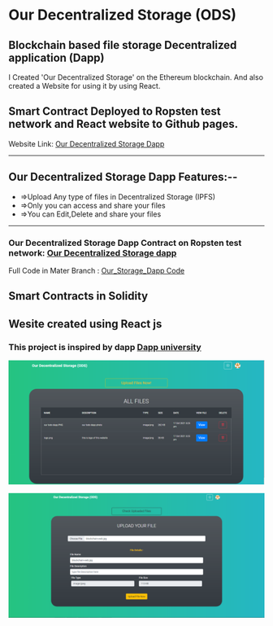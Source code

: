 # Our Decentralized Storage (ODS)
## Blockchain based file storage Decentralized application (Dapp)

I Created 'Our Decentralized Storage' on the Ethereum blockchain. And also created a Website for using it by using React.

## Smart Contract Deployed to **Ropsten test network** and React website to Github pages.

Website Link: [Our Decentralized Storage Dapp](https://abhithory.github.io/Our_Storage_Dapp/ "Our Decentralized Storage Dapp")

---------------------------
## Our Decentralized Storage Dapp Features:--
- =>Upload Any type of files in Decentralized Storage (IPFS)
- =>Only you can access and share your files 
- =>You can Edit,Delete and share your files

-----------------------------

### Our Decentralized Storage Dapp Contract on Ropsten test network: [Our Decentralized Storage dapp](https://ropsten.etherscan.io/address/0xe54e497e3d8fe73972b42356f7B4B6e91936EbE0 "Our Decentralized Storage")


Full Code in Mater Branch : [Our_Storage_Dapp Code](https://github.com/abhithory/Our_Storage_Dapp "Our_Storage_Dapp Code")


## Smart Contracts in Solidity
## Wesite created using React js

### This project is inspired by dapp [Dapp university](https://youtu.be/1KwaUyjLa4Qp "Dapp university")


![imagename](https://raw.githubusercontent.com/abhithory/Our_Storage_Dapp/master/public/img/our_storage_dapp.PNG)

![imagename](https://raw.githubusercontent.com/abhithory/Our_Storage_Dapp/master/public/img/our_storage_dapp2.PNG)
